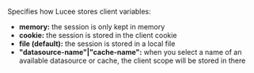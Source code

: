 Specifies how Lucee stores client variables:

- **memory:** the session is only kept in memory
- **cookie:** the session is stored in the client cookie
- **file (default):** the session is stored in a local file
- **"datasource-name"|"cache-name":** when you select a name of an available datasource or cache, the client scope will be stored in there
